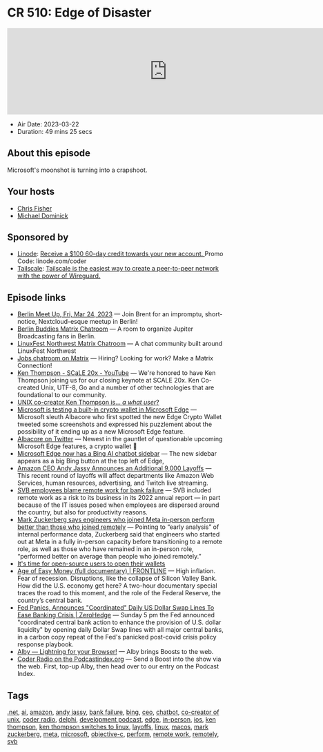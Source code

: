 # CR 510: Edge of Disaster

<iframe src="https://player.fireside.fm/v2/MLf2ZzhC+naY8BW3s?theme=dark" width="740" height="200" frameborder="0" scrolling="no"></iframe>

* Air Date: 2023-03-22
* Duration: 49 mins 25 secs

## About this episode

Microsoft's moonshot is turning into a crapshoot.

## Your hosts
* [Chris Fisher](https://coder.show/hosts/chrislas)
* [Michael Dominick](https://coder.show/hosts/michael)

## Sponsored by

  * [Linode](https://linode.com/coder): [Receive a $100 60-day credit towards your new account. ](https://linode.com/coder) Promo Code: linode.com/coder
  * [Tailscale](https://tailscale.com/coder): [Tailscale is the easiest way to create a peer-to-peer network with the power of Wireguard. ](https://tailscale.com/coder)



## Episode links

  * [Berlin Meet Up, Fri, Mar 24, 2023](https://www.meetup.com/jupiterbroadcasting/events/292343727/ "Berlin Meet Up, Fri, Mar 24, 2023") — Join Brent for an impromptu, short-notice, Nextcloud-esque meetup in Berlin!
  * [Berlin Buddies Matrix Chatroom](https://bit.ly/berlinbuds "Berlin Buddies Matrix Chatroom") — A room to organize Jupiter Broadcasting fans in Berlin.
  * [LinuxFest Northwest Matrix Chatroom](https://bit.ly/lfnwchat "LinuxFest Northwest Matrix Chatroom") — A chat community built around LinuxFest Northwest
  * [Jobs chatroom on Matrix](https://bit.ly/jupiterjobs "Jobs chatroom on Matrix") — Hiring? Looking for work? Make a Matrix Connection! 
  * [Ken Thompson - SCaLE 20x - YouTube](https://www.youtube.com/watch?v=kaandEt_pKw&t=3471s "Ken Thompson - SCaLE 20x - YouTube") — We're honored to have Ken Thompson joining us for our closing keynote at SCALE 20x. Ken Co-created Unix, UTF-8, Go and a number of other technologies that are foundational to our community.
  * [UNIX co-creator Ken Thompson is… _a what user_?](https://www.theregister.com/2023/03/17/ken_thompson_is_a_maccie/ "UNIX co-creator Ken Thompson is… <em>a what user</em>?")
  * [Microsoft is testing a built-in crypto wallet in Microsoft Edge](https://www.bleepingcomputer.com/news/microsoft/microsoft-is-testing-a-built-in-crypto-wallet-in-microsoft-edge/ "Microsoft is testing a built-in crypto wallet in Microsoft Edge") — Microsoft sleuth Albacore who first spotted the new Edge Crypto Wallet tweeted some screenshots and expressed his puzzlement about the possibility of it ending up as a new Microsoft Edge feature.
  * [Albacore on Twitter](https://twitter.com/thebookisclosed/status/1636759487829917698 "Albacore on Twitter") — Newest in the gauntlet of questionable upcoming Microsoft Edge features, a crypto wallet 💸
  * [Microsoft Edge now has a Bing AI chatbot sidebar](https://www.theverge.com/2023/3/14/23639375/microsoft-edge-bing-ai-sidebar-chatbot-feature "Microsoft Edge now has a Bing AI chatbot sidebar") — The new sidebar appears as a big Bing button at the top left of Edge,
  * [Amazon CEO Andy Jassy Announces an Additional 9,000 Layoffs](https://gizmodo.com/amazon-amazon-web-services-layoffs-twitch-1850243262 "Amazon CEO Andy Jassy Announces an Additional 9,000 Layoffs") — This recent round of layoffs will affect departments like Amazon Web Services, human resources, advertising, and Twitch live streaming.
  * [SVB employees blame remote work for bank failure](https://www.axios.com/2023/03/17/svb-employees-blame-remote-work-for-bank-failure "SVB employees blame remote work for bank failure") — SVB included remote work as a risk to its business in its 2022 annual report — in part because of the IT issues posed when employees are dispersed around the country, but also for productivity reasons.
  * [Mark Zuckerberg says engineers who joined Meta in-person perform better than those who joined remotely](https://techcrunch.com/2023/03/14/mark-zuckerberg-says-engineers-who-joined-meta-in-person-perform-better-than-those-who-joined-remotely/ "Mark Zuckerberg says engineers who joined Meta in-person perform better than those who joined remotely") — Pointing to “early analysis” of internal performance data, Zuckerberg said that engineers who started out at Meta in a fully in-person capacity before transitioning to a remote role, as well as those who have remained in an in-person role, “performed better on average than people who joined remotely.”
  * [It's time for open-source users to open their wallets](https://www.zdnet.com/article/its-time-for-open-source-users-to-open-their-wallets/ "It's time for open-source users to open their wallets")
  * [Age of Easy Money (full documentary) | FRONTLINE](https://www.youtube.com/watch?v=EpMLAQbSYAw "Age of Easy Money \(full documentary\) | FRONTLINE") — High inflation. Fear of recession. Disruptions, like the collapse of Silicon Valley Bank. How did the U.S. economy get here? A two-hour documentary special traces the road to this moment, and the role of the Federal Reserve, the country’s central bank.
  * [Fed Panics, Announces "Coordinated" Daily US Dollar Swap Lines To Ease Banking Crisis | ZeroHedge](https://www.zerohedge.com/markets/fed-panics-announces-coordinated-daily-us-dollar-swap-lines-ease-banking-crisis "Fed Panics, Announces ") — Sunday 5 pm the Fed announced "coordinated central bank action to enhance the provision of U.S. dollar liquidity" by opening daily Dollar Swap lines with all major central banks, in a carbon copy repeat of the Fed's panicked post-covid crisis policy response playbook.
  * [Alby — Lightning for your Browser!](https://getalby.com/ "Alby — Lightning for your Browser!") — Alby brings Boosts to the web.
  * [Coder Radio on the Podcastindex.org](https://podcastindex.org/podcast/487548 "Coder Radio on the Podcastindex.org") — Send a Boost into the show via the web. First, top-up Alby, then head over to our entry on the Podcast Index.



## Tags

[.net](https://coder.show/tags/.net), [ai](https://coder.show/tags/ai), [amazon](https://coder.show/tags/amazon), [andy jassy](https://coder.show/tags/andy%20jassy), [bank failure](https://coder.show/tags/bank%20failure), [bing](https://coder.show/tags/bing), [ceo](https://coder.show/tags/ceo), [chatbot](https://coder.show/tags/chatbot), [co-creator of unix](https://coder.show/tags/co-creator%20of%20unix), [coder radio](https://coder.show/tags/coder%20radio), [delphi](https://coder.show/tags/delphi), [development podcast](https://coder.show/tags/development%20podcast), [edge](https://coder.show/tags/edge), [in-person](https://coder.show/tags/in-person), [ios](https://coder.show/tags/ios), [ken thompson](https://coder.show/tags/ken%20thompson), [ken thompson switches to linux](https://coder.show/tags/ken%20thompson%20switches%20to%20linux), [layoffs](https://coder.show/tags/layoffs), [linux](https://coder.show/tags/linux), [macos](https://coder.show/tags/macos), [mark zuckerberg](https://coder.show/tags/mark%20zuckerberg), [meta](https://coder.show/tags/meta), [microsoft](https://coder.show/tags/microsoft), [objective-c](https://coder.show/tags/objective-c), [perform](https://coder.show/tags/perform), [remote work](https://coder.show/tags/remote%20work), [remotely](https://coder.show/tags/remotely), [svb](https://coder.show/tags/svb)